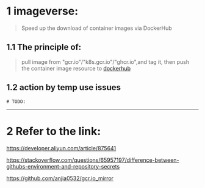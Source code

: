 # 1 imageverse:
> Speed up the download of container images via DockerHub
## 1.1 The principle of:
> pull image from "gcr.io"/"k8s.gcr.io"/"ghcr.io",and tag it, then push the container image resource to [dockerhub](https://hub.docker.com/u/smallverse)

## 1.2 action by temp use issues
```
# TODO:
```
---

# 2 Refer to the link:

https://developer.aliyun.com/article/875641

https://stackoverflow.com/questions/65957197/difference-between-githubs-environment-and-repository-secrets

https://github.com/anjia0532/gcr.io_mirror
